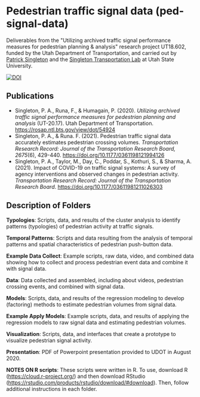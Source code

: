 # Pedestrian traffic signal data (ped-signal-data)

Deliverables from the "Utilizing archived traffic signal performance measures for pedestrian planning & analysis" research project UT18.602, funded by the Utah Department of Transportation, and carried out by [Patrick Singleton](https://engineering.usu.edu/cee/people/faculty/singleton-patrick) and the [Singleton Transportation Lab](https://engineering.usu.edu/cee/research/labs/patrick-singleton/index) at Utah State University. 

[![DOI](https://zenodo.org/badge/317593776.svg)](https://zenodo.org/badge/latestdoi/317593776)

## Publications
- Singleton, P. A., Runa, F., & Humagain, P. (2020). *Utilizing archived traffic signal performance measures for pedestrian planning and analysis* (UT-20.17). Utah Department of Transportation. https://rosap.ntl.bts.gov/view/dot/54924 
- Singleton, P. A., & Runa. F. (2021). Pedestrian traffic signal data accurately estimates pedestrian crossing volumes. *Transportation Research Record: Journal of the Transportation Research Board, 2675*(6), 429-440. https://doi.org/10.1177/0361198121994126 
- Singleton, P. A., Taylor, M., Day, C., Poddar, S., Kothuri, S., & Sharma, A. (2021). Impact of COVID-19 on traffic signal systems: A survey of agency interventions and observed changes in pedestrian activity. *Transportation Research Record: Journal of the Transportation Research Board*. https://doi.org/10.1177/03611981211026303 

## Description of Folders

**Typologies**: Scripts, data, and results of the cluster analysis to identify patterns (typologies) of pedestrian activity at traffic signals. 

**Temporal Patterns**: Scripts and data resulting from the analysis of temporal patterns and spatial characteristics of pedestrian push-button data. 

**Example Data Collect**: Example scripts, raw data, video, and combined data showing how to collect and process pedestrian event data and combine it with signal data. 

**Data**: Data collected and assembled, including about videos, pedestrian crossing events, and combined with signal data. 

**Models**: Scripts, data, and results of the regression modeling to develop (factoring) methods to estimate pedestrian volumes from signal data. 

**Example Apply Models**: Example scripts, data, and results of applying the regression models to raw signal data and estimating pedestrian volumes. 

**Visualization**: Scripts, data, and interfaces that create a prototype to visualize pedestrian signal activity. 

**Presentation**: PDF of Powerpoint presentation provided to UDOT in August 2020. 

**NOTES ON R scripts**: These scripts were written in R. To use, download R (https://cloud.r-project.org/) and then download RStudio (https://rstudio.com/products/rstudio/download/#download). Then, follow additional instructions in each folder. 
